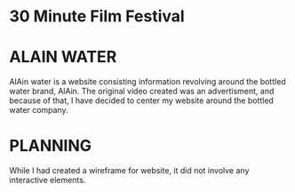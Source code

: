 # 30 Minute Film Festival 

# ALAIN WATER 

AlAin water is a website consisting information revolving around the bottled water brand, AlAin. The original video created was an advertisment, and because of that, I have decided to center my website around the bottled water company. 

# PLANNING

While I had created a wireframe for website, it did not involve any interactive elements. 
